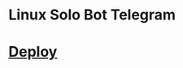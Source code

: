 <h1>Linux Solo Bot Telegram<h1>

<a href="https://heroku.com/deploy?template=https://github.com/linuxsolo/BotTelegram/tree/testing">Deploy</a>
